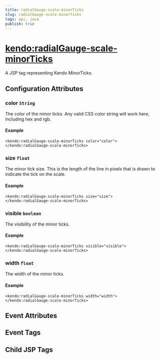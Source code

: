 ```yaml
---
title: radialGauge-scale-minorTicks
slug: radialGauge-scale-minorTicks
tags: api, java
publish: true
---
```


# <kendo:radialGauge-scale-minorTicks>
A JSP tag representing Kendo MinorTicks.

## Configuration Attributes


### color `String`

The color of the minor ticks.
Any valid CSS color string will work here, including hex and rgb.

#### Example
    <kendo:radialGauge-scale-minorTicks color="color">
    </kendo:radialGauge-scale-minorTicks>
    

### size `float`

The minor tick size.
This is the length of the line in pixels that is drawn to indicate the tick on the scale.

#### Example
    <kendo:radialGauge-scale-minorTicks size="size">
    </kendo:radialGauge-scale-minorTicks>
    

### visible `boolean`

The visibility of the minor ticks.

#### Example
    <kendo:radialGauge-scale-minorTicks visible="visible">
    </kendo:radialGauge-scale-minorTicks>
    

### width `float`

The width of the minor ticks.

#### Example
    <kendo:radialGauge-scale-minorTicks width="width">
    </kendo:radialGauge-scale-minorTicks>
    

## Event Attributes


## Event Tags


## Child JSP Tags

